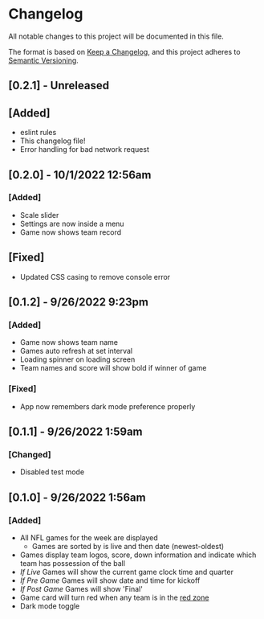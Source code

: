 # Changelog
All notable changes to this project will be documented in this file.

The format is based on [Keep a Changelog](https://keepachangelog.com/en/1.0.0/),
and this project adheres to [Semantic Versioning](https://semver.org/spec/v2.0.0.html).

## [0.2.1] - Unreleased
## [Added]
- eslint rules
- This changelog file!
- Error handling for bad network request

## [0.2.0] - 10/1/2022 12:56am
### [Added]
- Scale slider
- Settings are now inside a menu
- Game now shows team record
## [Fixed]
- Updated CSS casing to remove console error

## [0.1.2] - 9/26/2022 9:23pm
### [Added]
- Game now shows team name
- Games auto refresh at set interval
- Loading spinner on loading screen
- Team names and score will show bold if winner of game
### [Fixed]
- App now remembers dark mode preference properly

## [0.1.1] - 9/26/2022 1:59am
### [Changed]
- Disabled test mode

## [0.1.0] - 9/26/2022 1:56am
### [Added]
- All NFL games for the week are displayed
    - Games are sorted by is live and then date (newest-oldest)
- Games display team logos, score, down information and indicate which team has possession of the ball
- *If Live* Games will show the current game clock time and quarter
- *If Pre Game* Games will show date and time for kickoff
- *If Post Game* Games will show 'Final'
- Game card will turn red when any team is in the [red zone](https://en.wikipedia.org/wiki/Red_zone_(gridiron_football))
- Dark mode toggle